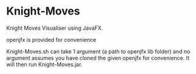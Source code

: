 # Knight-Moves
Knight Moves Visualiser using JavaFX. 

openjfx is provided for convenience

Knight-Moves.sh can take 1 argument (a path to openjfx lib folder) and no argument assumes you have cloned the given openjfx for convenience.
It will then run Knight-Moves.jar.
